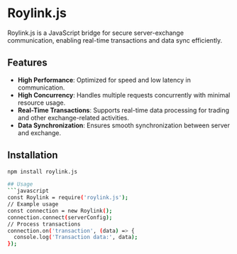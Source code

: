 # Roylink.js
Roylink.js is a JavaScript bridge for secure server-exchange communication, enabling real-time transactions and data sync efficiently.

## Features
- **High Performance**: Optimized for speed and low latency in communication.
- **High Concurrency**: Handles multiple requests concurrently with minimal resource usage.
- **Real-Time Transactions**: Supports real-time data processing for trading and other exchange-related activities.
- **Data Synchronization**: Ensures smooth synchronization between server and exchange.

## Installation

```bash
npm install roylink.js

## Usage
```javascript
const Roylink = require('roylink.js');
// Example usage
const connection = new Roylink();
connection.connect(serverConfig);
// Process transactions
connection.on('transaction', (data) => {
  console.log('Transaction data:', data);
});
